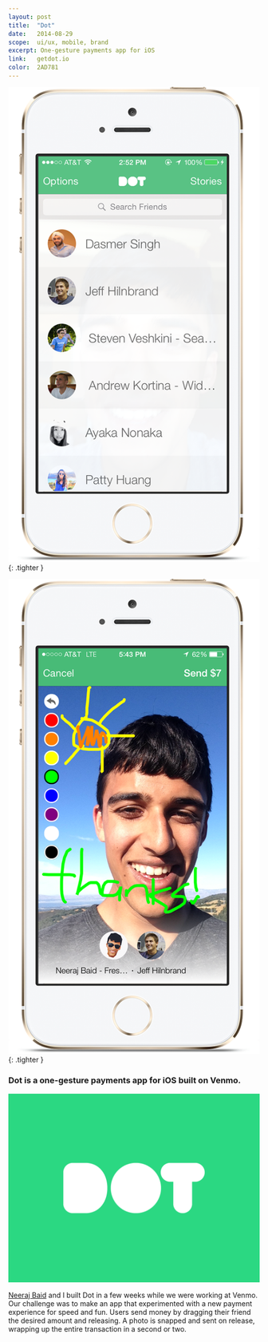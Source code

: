 ```yaml
---
layout: post
title:  "Dot"
date:   2014-08-29
scope:  ui/ux, mobile, brand
excerpt: One-gesture payments app for iOS
link:   getdot.io
color:  2AD781
---
```



![People](/images/dot_people.png){: .tighter }

![Draw](/images/dot_draw.png){: .tighter }

<h3>Dot is a one-gesture payments app for iOS built on Venmo.</h3>

![Icon](/images/dot_icon.png)

<p class="body"><a href="http://neeraj.io">Neeraj Baid</a> and I built Dot in a few weeks while we were working at Venmo. Our challenge was to make an app that experimented with a new payment experience for speed and fun. Users send money by dragging their friend the desired amount and releasing. A photo is snapped and sent on release, wrapping up the entire transaction in a second or two.</p>